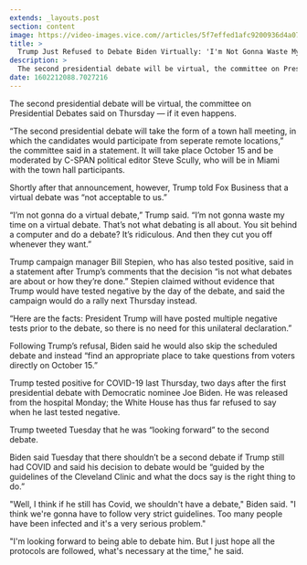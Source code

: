 ```yaml
--- 
extends: _layouts.post 
section: content 
image: https://video-images.vice.com//articles/5f7effed1afc9200936d4a07/lede/1602158760722-ap20277814497868.jpeg?image-resize-opts=Y3JvcD0xeHc6MC44NDN4aDsweHcsMC4xMjR4aCZyZXNpemU9MTIwMDoqJnJlc2l6ZT0xMjAwOio 
title: > 
  Trump Just Refused to Debate Biden Virtually: 'I'm Not Gonna Waste My Time' 
description: > 
  The second presidential debate will be virtual, the committee on Presidential Debates said on Thursday — if it even happens.“The second presidential debate will take the form of a town hall meeting, in which the candidates would participate from seperate remote locations,” the committee said in a statement.Shortly after that announcement, however, Trump told Fox Business that a virtual debate was “not acceptable to us.”“I’m not gonna do a virtual debate,” Trump said.“I’m not gonna waste my time on a virtual debate.Trump tweeted Tuesday that he was “looking forward” to the second debate. 
date: 1602212088.7027216 
--- 
```

The second presidential debate will be virtual, the committee on Presidential Debates said on Thursday — if it even happens.

“The second presidential debate will take the form of a town hall meeting, in which the candidates would participate from seperate remote locations,” the committee said in a statement. It will take place October 15 and be moderated by C-SPAN political editor Steve Scully, who will be in Miami with the town hall participants.

Shortly after that announcement, however, Trump told Fox Business that a virtual debate was “not acceptable to us.”

“I’m not gonna do a virtual debate,” Trump said. “I’m not gonna waste my time on a virtual debate. That’s not what debating is all about. You sit behind a computer and do a debate? It’s ridiculous. And then they cut you off whenever they want.”

Trump campaign manager Bill Stepien, who has also tested positive, said in a statement after Trump’s comments that the decision “is not what debates are about or how they’re done.” Stepien claimed without evidence that Trump would have tested negative by the day of the debate, and said the campaign would do a rally next Thursday instead.

“Here are the facts: President Trump will have posted multiple negative tests prior to the debate, so there is no need for this unilateral declaration.”

Following Trump’s refusal, Biden said he would also skip the scheduled debate and instead “find an appropriate place to take questions from voters directly on October 15.”

Trump tested positive for COVID-19 last Thursday, two days after the first presidential debate with Democratic nominee Joe Biden. He was released from the hospital Monday; the White House has thus far refused to say when he last tested negative.

Trump tweeted Tuesday that he was “looking forward” to the second debate.

Biden said Tuesday that there shouldn’t be a second debate if Trump still had COVID and said his decision to debate would be “guided by the guidelines of the Cleveland Clinic and what the docs say is the right thing to do.”

"Well, I think if he still has Covid, we shouldn't have a debate," Biden said. "I think we're gonna have to follow very strict guidelines. Too many people have been infected and it's a very serious problem."

"I'm looking forward to being able to debate him. But I just hope all the protocols are followed, what's necessary at the time," he said.